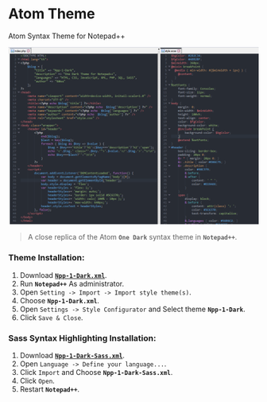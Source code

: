 # Atom Theme
Atom Syntax Theme for Notepad++

![Atom Theme](https://raw.githubusercontent.com/60ss/Npp-1-Dark/master/Screenshot/Npp-1-Dark-Ss.png)
> A close replica of the Atom **`One Dark`** syntax theme in **`Notepad++`**.

### Theme Installation:
1. Download [**`Npp-1-Dark.xml`**](https://raw.githubusercontent.com/60ss/Npp-1-Dark/master/Npp-1-Dark.xml).
2. Run **`Notepad++`** As administrator.
3. Open `Setting -> Import -> Import style theme(s)`.
4. Choose **`Npp-1-Dark.xml`**.
5. Open `Settings -> Style Configurator` and Select theme **`Npp-1-Dark`**.
6. Click `Save & Close`.

### Sass Syntax Highlighting Installation:
1. Download [**`Npp-1-Dark-Sass.xml`**](https://raw.githubusercontent.com/60ss/Npp-1-Dark/master/Npp-1-Dark-Sass.xml).
2. Open `Language -> Define your language...`.
3. Click `Import` and Choose **`Npp-1-Dark-Sass.xml`**.
4. Click `Open`.
4. Restart **`Notepad++`**.

